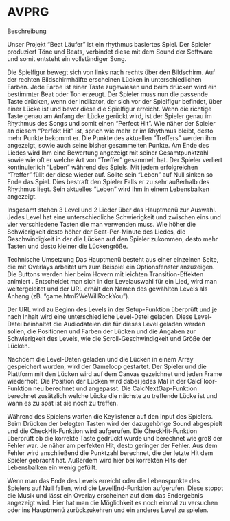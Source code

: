 # AVPRG

Beschreibung

Unser Projekt “Beat Läufer” ist ein rhythmus basiertes Spiel. 
Der Spieler produziert Töne und Beats, verbindet diese mit dem Sound der Software und somit entsteht ein vollständiger Song.

Die Spielfigur bewegt sich von links nach rechts über den Bildschirm. Auf der rechten Bildschirmhälfte erscheinen Lücken in unterschiedlichen Farben.
Jede Farbe ist einer Taste zugewiesen und beim drücken wird ein bestimmter Beat oder Ton erzeugt. 
Der Spieler muss nun die passende Taste drücken, wenn der Indikator, der sich vor der Spielfigur befindet, über einer Lücke ist und bevor diese die Spielfigur erreicht. 
Wenn die richtige Taste genau am Anfang der Lücke gerückt wird, ist der Spieler genau im Rhythmus des Songs und somit einen “Perfect Hit”.
Wie näher der Spieler an diesem “Perfekt Hit” ist, sprich wie mehr er im Rhythmus bleibt, desto mehr Punkte bekommt er. Die Punkte des aktuellen “Treffers” werden ihm angezeigt, sowie auch seine bisher gesammelten Punkte.
Am Ende des Liedes wird Ihm eine Bewertung angezeigt mit seiner Gesamtpunktzahl sowie wie oft er welche Art von “Treffer” gesammelt hat.
Der Spieler verliert kontinuierlich “Leben” während des Spiels. Mit jedem erfolgreichen “Treffer” füllt der diese wieder auf. Sollte sein “Leben” auf Null sinken so Ende das Spiel. Dies bestraft den Spieler Falls er zu sehr außerhalb des Rhythmus liegt. Sein aktuelles “Leben” wird ihm in einem Lebensbalken angezeigt.

Insgesamt stehen 3 Level und 2 Lieder über das Hauptmenü zur Auswahl. Jedes Level hat eine unterschiedliche Schwierigkeit und zwischen eins und vier verschiedene Tasten die man verwenden muss. Wie höher die Schwierigkeit desto höher der Beat-Per-Minute des Liedes, die Geschwindigkeit in der die Lücken auf den Spieler zukommen, desto mehr Tasten  und desto kleiner die Lückengröße.


Technische Umsetzung
Das Hauptmenü besteht aus einer einzelnen Seite, die mit Overlays arbeitet um zum Beispiel ein Optionsfenster anzuzeigen. Die Buttons werden hier beim Hovern mit leichten Transition-Effekten animiert . Entscheidet man sich in der 
Levelauswahl für ein Lied, wird man weitergeleitet und der URL erhält den Namen 
des gewählten Levels als Anhang (zB. “game.html?WeWillRockYou”).

Der URL wird zu Beginn des Levels in der Setup-Funktion überprüft und je nach Inhalt wird eine unterschiedliche Level-Datei geladen. Diese Level-Datei beinhaltet die Audiodateien die für dieses Level geladen werden sollen, die Positionen und Farben der Lücken und die Angaben zur Schwierigkeit des Levels, wie die Scroll-Geschwindigkeit und Größe der Lücken. 

Nachdem die Level-Daten geladen und die Lücken in einem Array gespeichert wurden, wird der Gameloop gestartet. Der Spieler und die Plattform mit den Lücken wird auf dem Canvas gezeichnet und jeden Frame wiederholt. Die Position der Lücken wird dabei jedes Mal in der CalcFloor-Funktion neu berechnet und angepasst. Die CalcNextGap-Funktion berechnet zusätzlich welche Lücke die nächste zu treffende Lücke ist und wann es zu spät ist sie noch zu treffen. 

Während des Spielens warten die Keylistener auf den Input des Spielers. Beim Drücken der belegten Tasten wird der dazugehörige Sound abgespielt und die CheckHit-Funktion wird aufgerufen. Die CheckHit-Funktion überprüft ob die korrekte Taste gedrückt wurde und berechnet wie groß der Fehler war. Je näher am perfekten Hit, desto geringer der Fehler. Aus dem Fehler wird anschließend die Punktzahl berechnet, die der letzte Hit dem Spieler gebracht hat. Außerdem wird hier bei korrekten Hits der Lebensbalken ein wenig gefüllt.

Wenn man das Ende des Levels erreicht oder die Lebenspunkte des Spielers auf Null fallen, wird die LevelEnd-Funktion aufgerufen. Diese stoppt die Musik und lässt ein Overlay erscheinen auf dem das Endergebnis angezeigt wird. Hier hat man die Möglichkeit es noch einmal zu versuchen oder ins Hauptmenü zurückzukehren und ein anderes Level zu spielen.
